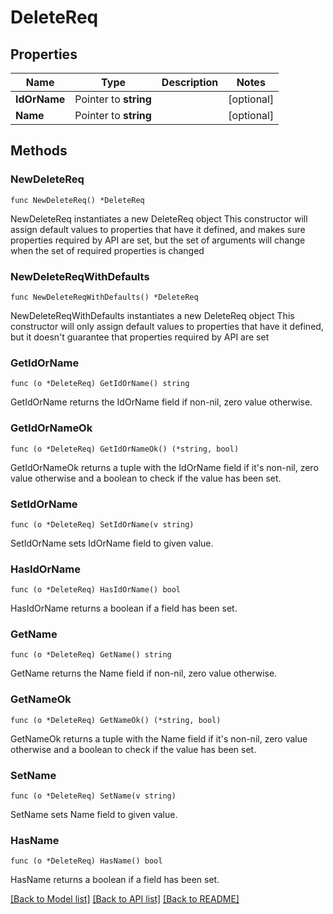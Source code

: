 # DeleteReq

## Properties

Name | Type | Description | Notes
------------ | ------------- | ------------- | -------------
**IdOrName** | Pointer to **string** |  | [optional] 
**Name** | Pointer to **string** |  | [optional] 

## Methods

### NewDeleteReq

`func NewDeleteReq() *DeleteReq`

NewDeleteReq instantiates a new DeleteReq object
This constructor will assign default values to properties that have it defined,
and makes sure properties required by API are set, but the set of arguments
will change when the set of required properties is changed

### NewDeleteReqWithDefaults

`func NewDeleteReqWithDefaults() *DeleteReq`

NewDeleteReqWithDefaults instantiates a new DeleteReq object
This constructor will only assign default values to properties that have it defined,
but it doesn't guarantee that properties required by API are set

### GetIdOrName

`func (o *DeleteReq) GetIdOrName() string`

GetIdOrName returns the IdOrName field if non-nil, zero value otherwise.

### GetIdOrNameOk

`func (o *DeleteReq) GetIdOrNameOk() (*string, bool)`

GetIdOrNameOk returns a tuple with the IdOrName field if it's non-nil, zero value otherwise
and a boolean to check if the value has been set.

### SetIdOrName

`func (o *DeleteReq) SetIdOrName(v string)`

SetIdOrName sets IdOrName field to given value.

### HasIdOrName

`func (o *DeleteReq) HasIdOrName() bool`

HasIdOrName returns a boolean if a field has been set.

### GetName

`func (o *DeleteReq) GetName() string`

GetName returns the Name field if non-nil, zero value otherwise.

### GetNameOk

`func (o *DeleteReq) GetNameOk() (*string, bool)`

GetNameOk returns a tuple with the Name field if it's non-nil, zero value otherwise
and a boolean to check if the value has been set.

### SetName

`func (o *DeleteReq) SetName(v string)`

SetName sets Name field to given value.

### HasName

`func (o *DeleteReq) HasName() bool`

HasName returns a boolean if a field has been set.


[[Back to Model list]](../README.md#documentation-for-models) [[Back to API list]](../README.md#documentation-for-api-endpoints) [[Back to README]](../README.md)


